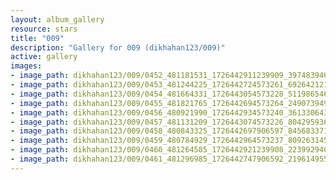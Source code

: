 ```yaml
---
layout: album_gallery
resource: stars
title: "009"
description: "Gallery for 009 (dikhahan123/009)"
active: gallery
images:
- image_path: dikhahan123/009/0452_481181531_1726442911239909_3974839469897883423_n.jpg
- image_path: dikhahan123/009/0453_481244225_1726442724573261_692642121158787447_n.jpg
- image_path: dikhahan123/009/0454_481664331_1726443054573228_5119865464466575450_n.jpg
- image_path: dikhahan123/009/0455_481821765_1726442694573264_2490739495120290274_n.jpg
- image_path: dikhahan123/009/0456_480921990_1726442934573240_36133064388500581_n.jpg
- image_path: dikhahan123/009/0457_481131209_1726443074573226_8042959369461338098_n.jpg
- image_path: dikhahan123/009/0458_480843325_1726442697906597_8456833710511992949_n.jpg
- image_path: dikhahan123/009/0459_480784929_1726442964573237_8092631459247096367_n.jpg
- image_path: dikhahan123/009/0460_481264585_1726442921239908_2239929400549141964_n.jpg
- image_path: dikhahan123/009/0461_481296985_1726442747906592_2196149550315299679_n.jpg
---
```


